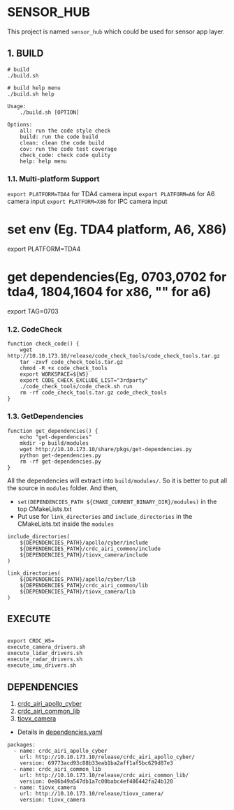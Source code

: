 # SENSOR_HUB

This project is named `sensor_hub` which could be used for sensor app layer.

## 1. BUILD

``` shell
# build 
./build.sh

# build help menu
./build.sh help

Usage:
    ./build.sh [OPTION]

Options:
    all: run the code style check
    build: run the code build
    clean: clean the code build
    cov: run the code test coverage
    check_code: check code qulity
    help: help menu
```

### 1.1. Multi-platform Support
`export PLATFORM=TDA4` for TDA4 camera input 
`export PLATFORM=A6` for A6 camera input 
`export PLATFORM=X86` for IPC camera input
# set env (Eg. TDA4 platform, A6, X86)
export PLATFORM=TDA4
# get dependencies(Eg, 0703,0702 for tda4, 1804,1604 for x86, "" for a6)
export TAG=0703

### 1.2. CodeCheck
``` shell
function check_code() {
    wget http://10.10.173.10/release/code_check_tools/code_check_tools.tar.gz
    tar -zxvf code_check_tools.tar.gz
    chmod -R +x code_check_tools
    export WORKSPACE=${WS}
    export CODE_CHECK_EXCLUDE_LIST="3rdparty"
    ./code_check_tools/code_check.sh run
    rm -rf code_check_tools.tar.gz code_check_tools
}
```

### 1.3. GetDependencies
``` shell
function get_dependencies() {
    echo "get-dependencies"
    mkdir -p build/modules
    wget http://10.10.173.10/share/pkgs/get-dependencies.py
    python get-dependencies.py
    rm -rf get-dependencies.py
}
```

All the dependencies will extract into `build/modules/`. So it is better to put all the source in `modules` folder. And then,
* `set(DEPENDENCIES_PATH ${CMAKE_CURRENT_BINARY_DIR}/modules)` in the top CMakeLists.txt
* Put use for `link_directories` and `include_directories` in the CMakeLists.txt inside the `modules`

```
include_directories(
    ${DEPENDENCIES_PATH}/apollo/cyber/include
    ${DEPENDENCIES_PATH}/crdc_airi_common/include
    ${DEPENDENCIES_PATH}/tiovx_camera/include
)

link_directories(
    ${DEPENDENCIES_PATH}/apollo/cyber/lib
    ${DEPENDENCIES_PATH}/crdc_airi_common/lib
    ${DEPENDENCIES_PATH}/tiovx_camera/lib
)
```

## EXECUTE

``` shell

export CRDC_WS=
execute_camera_drivers.sh
execute_lidar_drivers.sh
execute_radar_drivers.sh
execute_imu_drivers.sh

```

## DEPENDENCIES
1. [crdc_airi_apollo_cyber](http://10.10.173.10/release/crdc_airi_apollo_cyber/)
2. [crdc_airi_common_lib](http://10.10.173.10/release/crdc_airi_common_lib/)
3. [tiovx_camera](http://10.10.173.10/release/tiovx_camera/)
* Details in [dependencies.yaml](dependencies.yaml)

```
packages:
  - name: crdc_airi_apollo_cyber
    url: http://10.10.173.10/release/crdc_airi_apollo_cyber/
    version: 69773acd93c88b33eab1ba2aff1af5bc629d87e3
  - name: crdc_airi_common_lib
    url: http://10.10.173.10/release/crdc_airi_common_lib/
    version: 0e86b49a547db1a7c00babc4ef486442fa24b120
  - name: tiovx_camera
    url: http://10.10.173.10/release/tiovx_camera/
    version: tiovx_camera
```
